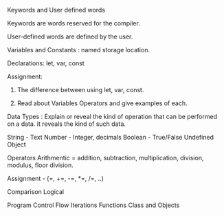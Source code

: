 Keywords and User defined words

Keywords are words reserved for the compiler. 

User-defined words are defined by the user.

Variables and Constants : named storage location.

Declarations: let, var, const

Assignment: 
1. The difference between using let, var, const.

2. Read about Variables Operators and give examples of each.


Data Types : Explain or reveal the kind of operation that can be performed on a data. it reveals the kind of such data.

String - Text
Number - Integer, decimals
Boolean - True/False
Undefined
Object

Operators
Arithmentic = addition, subtraction, multiplication, division, modulus, floor division. 

Assignment - (=, +=, -=, *=, /=, ..)

Comparison
Logical

Program Control Flow
Iterations
Functions
Class and Objects


